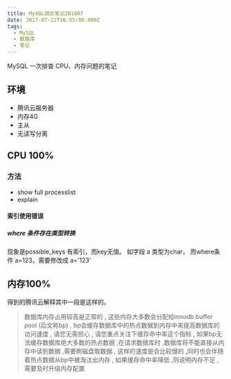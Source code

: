 ```yaml
---
title: MySQL调优笔记201807
date: 2017-07-22T16:55:00.000Z
tags:
  - MySQL
  - 数据库
  - 笔记
---
```


MySQL 一次排查 CPU、内存问题的笔记

<!-- MORE -->
## 环境
- 腾讯云服务器
- 内存4G
- 主从
- 无读写分离

## CPU 100%
### 方法
- show full processlist
- explain

#### 索引使用错误
##### where 条件存在类型转换
现象是possible_keys 有索引，而key无值。
如字段 a 类型为char， 而where条件 a=123，需要修改成 a='123'


## 内存100%
得到的腾讯云解释其中一段是这样的。

> 数据库内存占用较高是正常的 , 这些内存大多数会分配给innodb buffer pool (后文称bp) , bp会缓存数据库中的热点数据到内存中来提高数据库的访问速度 , 请您无需担心 , 请您重点关注下缓存命中率这个指标 , 如果bp无法缓存数据库绝大多数的热点数据 ,在请求数据库时 ,数据库将不能直接从内存中读到数据 ,需要刷磁盘取数据 , 这样的速度是会比较慢的 ,同时也会伴随着热点数据从bp中被淘汰出内存 , 如果缓存命中率降低 ,则说明内存不足 ,需要及时升级内存配置

